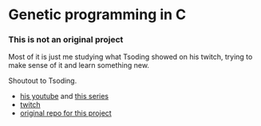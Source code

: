 # Genetic programming in C

### This is not an original project

Most of it is just me studying what Tsoding showed on his twitch, trying to make sense of it and learn something new.

Shoutout to Tsoding. 
* [his youtube](https://www.youtube.com/@TsodingDaily) and [this series](https://www.youtube.com/watch?v=iL--xqGgd0g&list=PLpM-Dvs8t0VZhPhStYD0aS30Y1awAv-DO)
* [twitch](https://www.twitch.tv/tsoding)
* [original repo for this project](https://github.com/tsoding/gp)
